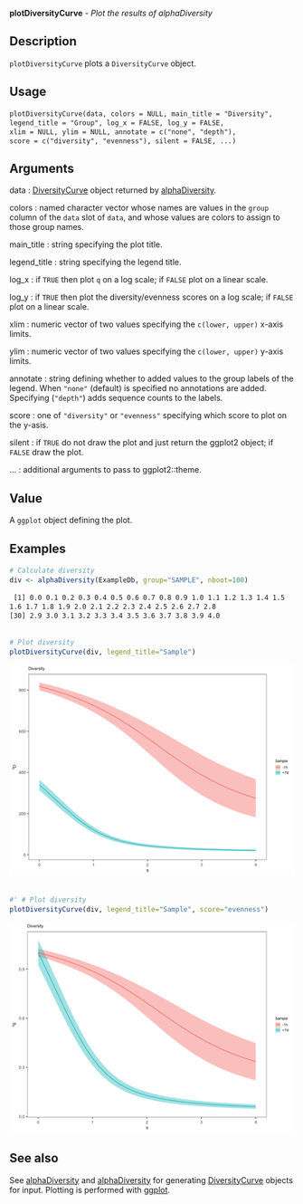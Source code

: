 **plotDiversityCurve** - *Plot the results of alphaDiversity*

Description
--------------------

`plotDiversityCurve` plots a `DiversityCurve` object.


Usage
--------------------
```
plotDiversityCurve(data, colors = NULL, main_title = "Diversity",
legend_title = "Group", log_x = FALSE, log_y = FALSE,
xlim = NULL, ylim = NULL, annotate = c("none", "depth"),
score = c("diversity", "evenness"), silent = FALSE, ...)
```

Arguments
-------------------

data
:   [DiversityCurve](DiversityCurve-class.md) object returned by 
[alphaDiversity](alphaDiversity.md).

colors
:   named character vector whose names are values in the 
`group` column of the `data` slot of `data`,
and whose values are colors to assign to those group names.

main_title
:   string specifying the plot title.

legend_title
:   string specifying the legend title.

log_x
:   if `TRUE` then plot <code class = 'eq'>q</code> on a log scale;
if `FALSE` plot on a linear scale.

log_y
:   if `TRUE` then plot the diversity/evenness scores 
on a log scale; if `FALSE` plot on a linear scale.

xlim
:   numeric vector of two values specifying the 
`c(lower, upper)` x-axis limits.

ylim
:   numeric vector of two values specifying the 
`c(lower, upper)` y-axis limits.

annotate
:   string defining whether to added values to the group labels 
of the legend. When `"none"` (default) is specified no
annotations are added. Specifying (`"depth"`) adds 
sequence counts to the labels.

score
:   one of `"diversity"` or `"evenness"` specifying which
score to plot on the y-asis.

silent
:   if `TRUE` do not draw the plot and just return the ggplot2 
object; if `FALSE` draw the plot.

...
:   additional arguments to pass to ggplot2::theme.




Value
-------------------

A `ggplot` object defining the plot.



Examples
-------------------

```R
# Calculate diversity
div <- alphaDiversity(ExampleDb, group="SAMPLE", nboot=100)

```


```
 [1] 0.0 0.1 0.2 0.3 0.4 0.5 0.6 0.7 0.8 0.9 1.0 1.1 1.2 1.3 1.4 1.5 1.6 1.7 1.8 1.9 2.0 2.1 2.2 2.3 2.4 2.5 2.6 2.7 2.8
[30] 2.9 3.0 3.1 3.2 3.3 3.4 3.5 3.6 3.7 3.8 3.9 4.0

```


```R

# Plot diversity
plotDiversityCurve(div, legend_title="Sample")

```

![4](plotDiversityCurve-4.png)

```R

#' # Plot diversity
plotDiversityCurve(div, legend_title="Sample", score="evenness")
```

![6](plotDiversityCurve-6.png)


See also
-------------------

See [alphaDiversity](alphaDiversity.md) and [alphaDiversity](alphaDiversity.md) for generating 
[DiversityCurve](DiversityCurve-class.md) objects for input. Plotting is performed with [ggplot](http://www.rdocumentation.org/packages/ggplot2/topics/ggplot).



